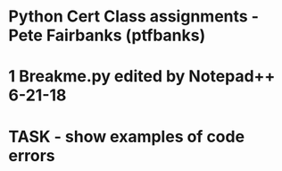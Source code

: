 # Python Cert Class assignments - Pete Fairbanks (ptfbanks)

# 1 Breakme.py edited by Notepad++ 6-21-18
# 	TASK - show examples of code errors


